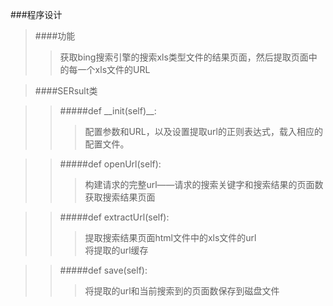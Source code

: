 ###程序设计
>####功能
>>获取bing搜索引擎的搜索xls类型文件的结果页面，然后提取页面中的每一个xls文件的URL

>####SERsult类

>>#####def \__init(self)__:
>>>配置参数和URL，以及设置提取url的正则表达式，载入相应的配置文件。

>>#####def openUrl(self):
>>>构建请求的完整url——请求的搜索关键字和搜索结果的页面数
<br>获取搜索结果页面

>>#####def extractUrl(self):
>>>提取搜索结果页面html文件中的xls文件的url
<br>将提取的url缓存

>>#####def save(self):
>>>将提取的url和当前搜索到的页面数保存到磁盘文件
